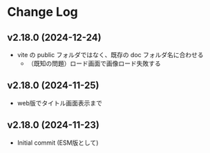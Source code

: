 # Change Log

## v2.18.0 (2024-12-24)
- vite の public フォルダではなく、既存の doc フォルダ名に合わせる
	- （既知の問題）ロード画面で画像ロード失敗する
## v2.18.0 (2024-11-25)
- web版でタイトル画面表示まで
## v2.18.0 (2024-11-23)
- Initial commit (ESM版として)

